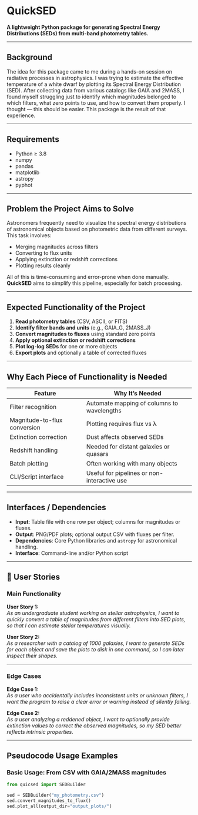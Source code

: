 # QuickSED

**A lightweight Python package for generating Spectral Energy Distributions (SEDs) from multi-band photometry tables.**

---

## Background

The idea for this package came to me during a hands-on session on radiative processes in astrophysics. I was trying to estimate the effective temperature of a white dwarf by plotting its Spectral Energy Distribution (SED). After collecting data from various catalogs like GAIA and 2MASS, I found myself struggling just to identify which magnitudes belonged to which filters, what zero points to use, and how to convert them properly. I thought — this should be easier. This package is the result of that experience.

---

## Requirements

- Python ≥ 3.8
- numpy
- pandas
- matplotlib
- astropy
- pyphot

---

## Problem the Project Aims to Solve

Astronomers frequently need to visualize the spectral energy distributions of astronomical objects based on photometric data from different surveys. This task involves:
- Merging magnitudes across filters
- Converting to flux units
- Applying extinction or redshift corrections
- Plotting results cleanly

All of this is time-consuming and error-prone when done manually. **QuickSED** aims to simplify this pipeline, especially for batch processing.

---

## Expected Functionality of the Project

1. **Read photometry tables** (CSV, ASCII, or FITS)
2. **Identify filter bands and units** (e.g., GAIA_G, 2MASS_J)
3. **Convert magnitudes to fluxes** using standard zero points
4. **Apply optional extinction or redshift corrections**
5. **Plot log-log SEDs** for one or more objects
6. **Export plots** and optionally a table of corrected fluxes

---

## Why Each Piece of Functionality is Needed

| Feature                      | Why It’s Needed |
|-----------------------------|------------------|
| Filter recognition           | Automate mapping of columns to wavelengths |
| Magnitude-to-flux conversion| Plotting requires flux vs λ |
| Extinction correction       | Dust affects observed SEDs |
| Redshift handling           | Needed for distant galaxies or quasars |
| Batch plotting              | Often working with many objects |
| CLI/Script interface        | Useful for pipelines or non-interactive use |

---

## Interfaces / Dependencies

- **Input**: Table file with one row per object; columns for magnitudes or fluxes.
- **Output**: PNG/PDF plots; optional output CSV with fluxes per filter.
- **Dependencies**: Core Python libraries and `astropy` for astronomical handling.
- **Interface**: Command-line and/or Python script

---

## 👤 User Stories

### Main Functionality

**User Story 1:**  
_As an undergraduate student working on stellar astrophysics, I want to quickly convert a table of magnitudes from different filters into SED plots, so that I can estimate stellar temperatures visually._

**User Story 2:**  
_As a researcher with a catalog of 1000 galaxies, I want to generate SEDs for each object and save the plots to disk in one command, so I can later inspect their shapes._

---

### Edge Cases

**Edge Case 1:**  
_As a user who accidentally includes inconsistent units or unknown filters, I want the program to raise a clear error or warning instead of silently failing._

**Edge Case 2:**  
_As a user analyzing a reddened object, I want to optionally provide extinction values to correct the observed magnitudes, so my SED better reflects intrinsic properties._

---

##  Pseudocode Usage Examples

### Basic Usage: From CSV with GAIA/2MASS magnitudes

```python
from quicsed import SEDBuilder

sed = SEDBuilder("my_photometry.csv")
sed.convert_magnitudes_to_flux()
sed.plot_all(output_dir="output_plots/")
